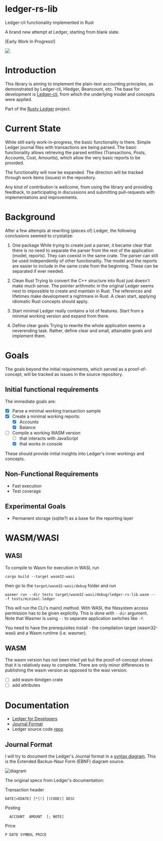 # ledger-rs-lib
Ledger-cli functionality implemented in Rust

A brand new attempt at Ledger, starting from blank slate.

[Early Work In Progress!]

![](https://img.shields.io/crates/v/ledger-rs-lib?style=plastic)

# Introduction

This library is aiming to implement the plain-text accounting principles, as demonstrated by Ledger-cli, Hledger, Beancount, etc. The base for development is [Ledger-cli](https://github.com/ledger/ledger/), from which the underlying model and concepts were applied.

Part of the [Rusty Ledger](https://github.com/ledger-rs/) project.

# Current State

While still early work-in-progress, the basic functionality is there. Simple Ledger journal files with transactions are being parsed. The basic functionality allows retrieving the parsed entities (Transactions, Posts, Accounts, Cost, Amounts), which allow the very basic reports to be provided.

The functionality will now be expanded. The direction will be tracked through work items (issues) in the repository.

Any kind of contribution is wellcome, from using the library and providing feedback, to participating in discussions and submitting pull-requests with implementations and improvements.

# Background

After a few attempts at rewriting (pieces of) Ledger, the following conclusions seemed to crystalize:

1. One package
While trying to create just a parser, it became clear that there is no need to separate the parser from the rest of the application (model, reports). They can coexist in the same crate. The parser can still be used independently of other functionality.
The model and the reports are easier to include in the same crate from the beginning. These can be separated if ever needed.

1. Clean Rust
Trying to convert the C++ structure into Rust just doesn't make much sense. The pointer arithmetic in the original Ledger seems next to impossible to create and maintain in Rust. The references and lifetimes make development a nightmare in Rust. A clean start, applying idiomatic Rust concepts should apply.

1. Start minimal
Ledger really contains a lot of features. Start from a minimal working version and expand from there.

1. Define clear goals
Trying to rewrite the whole application seems a neverending task. Rather, define clear and small, attainable goals and implement them.

# Goals

The goals beyond the initial requirements, which served as a proof-of-concept, will be tracked as issues in the source repository.

## Initial functional requirements

The immediate goals are:

- [x] Parse a minimal working transaction sample
- [x] Create a minimal working reports:
  - [x] Accounts
  - [x] Balance
- [ ] Compile a working WASM version
  - [ ] that interacts with JavaScript
  - [x] that works in console

These should provide initial insights into Ledger's inner workings and concepts.

## Non-Functional Requirements

- Fast execution
- Test coverage

## Experimental Goals

- Permanent storage (sqlite?) as a base for the reporting layer

# WASM/WASI

## WASI

To compile to Wasm for execution in WASI, run
```
cargo build --target wasm32-wasi
```
then go to the `target/wasm32-wasi/debug` folder and run
```
wasmer run --dir tests target/wasm32-wasi/debug/ledger-rs-lib.wasm -- -f tests/minimal.ledger
```

This will run the CLI's main() method. With WASI, the filesystem access permission has to be given explicitly. This is done with `--dir` argument.
Note that Wasmer is using `--` to separate application switches like `-f`.

You need to have the prerequisites install - the compilation target (wasm32-wasi) and a Wasm runtime (i.e. wasmer).

## WASM 

The wasm version has not been tried yet but the proof-of-concept shows that it is relatively easy to complete. There are only minor differences to publishing the wasm version as opposed to the wasi version.

- [ ] add wasm-bindgen crate
- [ ] add attributes

# Documentation

- [Ledger for Developers](https://ledger-cli.org/doc/ledger3.html#Ledger-for-Developers)
- [Journal Format](https://ledger-cli.org/doc/ledger3.html#Journal-Format)
- Ledger source code [repo](https://github.com/ledger/ledger/)

## Journal Format

I will try to document the Ledger's Journal format in a [syntax diagram](http://www.plantuml.com/plantuml/duml/LP91JiCm44NtFiLW5YILUm6YIgbQ8OHO1C6Y4ggGIOQI4jl8SL2hqhjm6Ux5Z75fsSJZFtzUVaOf-w1zm6Vx8a8REeHRR5ReBtguSOEtkeChvuqEuXLrWnwc7Lhu_cgxjNvJoJpsFRnxjyOw274Ocy1kven16_OATWjTXtqXH3O2Bc6K2px9jRYEO7LghrmVIE23XvA5p7CTKC7ZTDWySRcaMeuaV88yatp9P2OLp5n3BfdBdBLARp4w4tzP20OJRLhNRh21WOQBQABMgJbcZe5Qk-BOQUXqV9V9IwaEzvmYHnvxxWPjQQ_RH7GDrSIajt2tycsDbFv-C8M85n8pMJBCH5OXgFSh_bD5oXTRHTp0UTe3FqkPAmYu2P3oH_QyzLY7zWFvEw8qFaeJa9LKXmq_j8PtTep_bvw09Tg6_vWV). This is the Extended Backus–Naur Form (EBNF) diagram source.

![diagram](http://www.plantuml.com/plantuml/dsvg/LP91JiCm44NtFiLW5YILUm6YIgbQ8OHO1C6Y4ggGIOQI4jl8SL2hqhjm6Ux5Z75fsSJZFtzUVaOf-w1zm6Vx8a8REeHRR5ReBtguSOEtkeChvuqEuXLrWnwc7Lhu_cgxjNvJoJpsFRnxjyOw274Ocy1kven16_OATWjTXtqXH3O2Bc6K2px9jRYEO7LghrmVIE23XvA5p7CTKC7ZTDWySRcaMeuaV88yatp9P2OLp5n3BfdBdBLARp4w4tzP20OJRLhNRh21WOQBQABMgJbcZe5Qk-BOQUXqV9V9IwaEzvmYHnvxxWPjQQ_RH7GDrSIajt2tycsDbFv-C8M85n8pMJBCH5OXgFSh_bD5oXTRHTp0UTe3FqkPAmYu2P3oH_QyzLY7zWFvEw8qFaeJa9LKXmq_j8PtTep_bvw09Tg6_vWV)

The original specs from Ledger's documentation:

Transaction header
```
DATE[=EDATE] [*|!] [(CODE)] DESC
```

Posting
```
  ACCOUNT  AMOUNT  [; NOTE]
```

Price
```
P DATE SYMBOL PRICE
```
